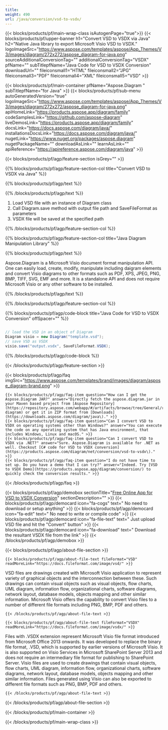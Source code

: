```yaml
---
title:  
weight: 490
url: /java/conversion/vsd-to-vsdx/ 
---
```


{{< blocks/products/pf/main-wrap-class isAutogenPage="true">}}
{{< blocks/products/pf/upper-banner h1="Convert VSD to VSDX via Java" h2="Native Java library to export Microsoft Visio VSD to VSDX." logoImageSrc="https://www.aspose.com/templates/aspose/App_Themes/V3/images/diagram/272x272/aspose_diagram-for-java.png" sourceAdditionalConversionTag="" additionalConversionTag="VSDX" pfName="" subTitlepfName="Java Code for VSD to VSDX Conversion" downloadUrl="" fileiconsmall1="HTML" fileiconsmall2="JPG" fileiconsmall3="PDF" fileiconsmall4="XML" fileiconsmall5="VSD" >}}

{{< blocks/products/pf/main-container pfName="Aspose.Diagram " subTitlepfName="for Java" >}}
{{< blocks/products/pf/sub-menu autoGeneratedVersion="true" logoImageSrc="https://www.aspose.com/templates/aspose/App_Themes/V3/images/diagram/272x272/aspose_diagram-for-java.png" apiHomeLink="https://products.aspose.app/diagram/family" codeSamplesLink="https://github.com/aspose-diagram" liveDemosLink="https://products.aspose.app/diagram/family" docsLink="https://docs.aspose.com/diagram/java/" installationsDocsLink="https://docs.aspose.com/diagram/java/" nugetLink="https://www.nuget.org/packages/aspose.diagram" nugetPackageName="" downloadAsLink="" learnAsLink="" apiReference="https://apireference.aspose.com/diagram/java" >}}

{{< blocks/products/pf/agp/feature-section isGrey="" >}}

{{% blocks/products/pf/agp/feature-section-col title="Convert VSD to VSDX via Java" %}}

{{% blocks/products/pf/agp/text %}}

{{% /blocks/products/pf/agp/text %}}

1.  Load VSD file with an instance of Diagram class
1.  Call Diagram.save method with output file path and SaveFileFormat as parameters
1.  VSDX file will be saved at the specified path

{{% /blocks/products/pf/agp/feature-section-col %}}

{{% blocks/products/pf/agp/feature-section-col title="Java Diagram Manipulation Library" %}}

{{% blocks/products/pf/agp/text %}}

 Aspose.Diagram is a Microsoft Visio document format manipulation API. One can easily load, create, modify, manipulate including daigram elements and convert Visio diagrams to other formats such as PDF, XPS, JPEG, PNG, BMP, TIFF, SVG, EMF and more. It is a standalone API and does not require Microsoft Visio or any other software to be installed.

{{% /blocks/products/pf/agp/text %}}

{{% /blocks/products/pf/agp/feature-section-col %}}

{{% blocks/products/pf/agp/code-block title="Java Code for VSD to VSDX Conversion" offSpacer="" %}}

```cs

// load the VSD in an object of Diagram 
Diagram visio = new Diagram("template.vsd");
// save VSD as VSDX 
visio.save("output.vsdx", SaveFileFormat.VSDX);

```

{{% /blocks/products/pf/agp/code-block %}}

{{< /blocks/products/pf/agp/feature-section >}}

{{< blocks/products/pf/agp/faq imgSrc="https://www.aspose.com/templates/brand/images/diagram/aspose_diagram-brand.png" >}}

    {{< blocks/products/pf/agp/faq-item question="How can I get the Aspose.Diagram JAR?" answer="Directly fetch the aspose.diagram.jar in your Maven based project from [Aspose Repository](https://repository.aspose.com/webapp/#/artifacts/browse/tree/General/repo/com/aspose/aspose-diagram) or get it in ZIP format from [Downloads](https://downloads.aspose.com/diagram/java\)." >}}
    {{< blocks/products/pf/agp/faq-item question="Can I convert VSD to VSDX on operating systems other than Windows?" answer="You can execute the code on any operating system that has Java environment, that includes Windows, Linux and macOS." >}}
    {{< blocks/products/pf/agp/faq-item question="Can I convert VSD to VSDX via .NET?" answer="Sure. Aspose.Diagram is available for .NET as well. Checkout [C# code for VSD to VSDX conversion](https://products.aspose.com/diagram/net/conversion/vsd-to-vsdx\)." >}}
    {{< blocks/products/pf/agp/faq-item question="I do not have time to set up. Do you have a demo that I can try?" answer="Indeed. Try [VSD to VSDX Demo](https://products.aspose.app/diagram/conversion/) to quickly check the conversion results." >}}
 
{{< /blocks/products/pf/agp/faq >}}

<!-- aboutfile Starts -->

{{< blocks/products/pf/agp/demobox sectionTitle="[Free Online App for VSD to VSDX Conversion](https://products.aspose.app/diagram/conversion/vsd-to-vsdx)" sectionDescription="" >}}
        {{< blocks/products/pf/agp/democard icon="fa-cogs" text=" No need to download or setup anything" >}}
        {{< blocks/products/pf/agp/democard icon="fa-edit" text=" No need to write or compile code" >}}
        {{< blocks/products/pf/agp/democard icon="fa-file-text" text=" Just upload VSD file and hit the \"Convert\" button" >}}
        {{< blocks/products/pf/agp/democard icon="fa-download" text=" Download the resultant VSDX file from the link" >}}
{{< /blocks/products/pf/agp/demobox >}}

{{< blocks/products/pf/agp/about-file-section >}}

    {{< blocks/products/pf/agp/about-file-text fileFormat="VSD" readMoreLink="https://docs.fileformat.com/image/vsd/" >}}
VSD files are drawings created with Microsoft Visio application to represent variety of graphical objects and the interconnection between these. Such drawings can contain visual objects such as visual objects, flow charts, UML diagram, information flow, organizational charts, software diagrams, network layout, database models, objects mapping and other similar information. Microsoft Visio offers the capability to convert Visio files to a number of different file formats including PNG, BMP, PDF and others.

    {{< /blocks/products/pf/agp/about-file-text >}}

    {{< blocks/products/pf/agp/about-file-text fileFormat="VSDX" readMoreLink="https://docs.fileformat.com/image/vsdx/" >}}
Files with .VSDX extension represent Microsoft Visio file format introduced from Microsoft Office 2013 onwards. It was developed to replace the binary file format, .VSD, which is supported by earlier versions of Microsoft Visio. It is also supported on Visio Services in Microsoft SharePoint Server 2013 and does not require an intermediary file format for publishing to SharePoint Server. Visio files are used to create drawings that contain visual objects, flow charts, UML diagram, information flow, organizational charts, software diagrams, network layout, database models, objects mapping and other similar information. Files generated using Visio can also be exported to different file formats such as PNG, BMP, PDF and others.

    {{< /blocks/products/pf/agp/about-file-text >}}

{{< /blocks/products/pf/agp/about-file-section >}}

<!-- aboutfile Ends -->

{{< /blocks/products/pf/main-container >}}
    
{{< /blocks/products/pf/main-wrap-class >}}